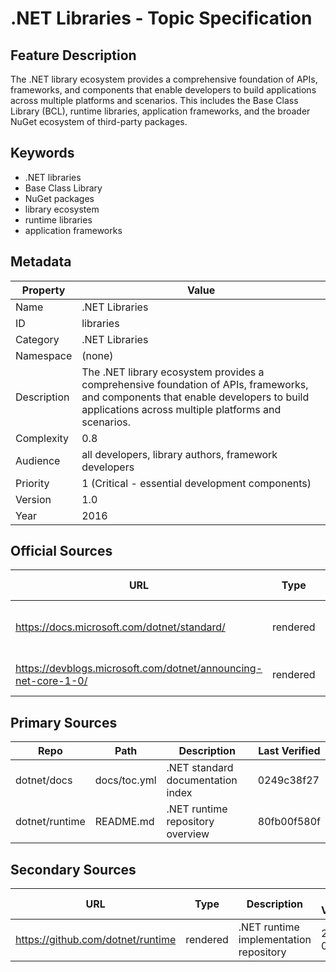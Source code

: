 # .NET Libraries - Topic Specification

## Feature Description

The .NET library ecosystem provides a comprehensive foundation of APIs, frameworks, and components that enable developers to build applications across multiple platforms and scenarios. This includes the Base Class Library (BCL), runtime libraries, application frameworks, and the broader NuGet ecosystem of third-party packages.

## Keywords

- .NET libraries
- Base Class Library
- NuGet packages
- library ecosystem
- runtime libraries
- application frameworks

## Metadata

| Property | Value |
| --- | --- |
| Name | .NET Libraries |
| ID | libraries |
| Category | .NET Libraries |
| Namespace | (none) |
| Description | The .NET library ecosystem provides a comprehensive foundation of APIs, frameworks, and components that enable developers to build applications across multiple platforms and scenarios. |
| Complexity | 0.8 |
| Audience | all developers, library authors, framework developers |
| Priority | 1 (Critical - essential development components) |
| Version | 1.0 |
| Year | 2016 |

## Official Sources

| URL | Type | Description | Last Verified |
| --- | --- | --- | --- |
| https://docs.microsoft.com/dotnet/standard/ | rendered | Main .NET standard library documentation | 2025-09-20 |
| https://devblogs.microsoft.com/dotnet/announcing-net-core-1-0/ | rendered | Official .NET Core 1.0 announcement | 2025-09-20 |

## Primary Sources

| Repo | Path | Description | Last Verified |
| --- | --- | --- | --- |
| dotnet/docs | docs/toc.yml | .NET standard documentation index | 0249c38f27 |
| dotnet/runtime | README.md | .NET runtime repository overview | 80fb00f580f |

## Secondary Sources

| URL | Type | Description | Last Verified |
| --- | --- | --- | --- |
| https://github.com/dotnet/runtime | rendered | .NET runtime implementation repository | 2025-09-20 |
